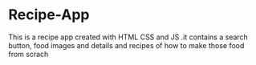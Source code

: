 # Recipe-App
This is a recipe app created with HTML CSS  and JS .it contains a search button, food images and details and recipes of how to make those food from scrach
